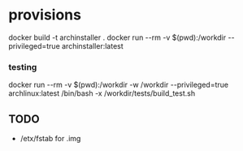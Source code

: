 


# provisions
docker build -t archinstaller .
docker run --rm -v $(pwd):/workdir --privileged=true archinstaller:latest

### testing
docker run --rm -v $(pwd):/workdir -w /workdir --privileged=true archlinux:latest /bin/bash -x /workdir/tests/build_test.sh

## TODO
- /etx/fstab for .img

